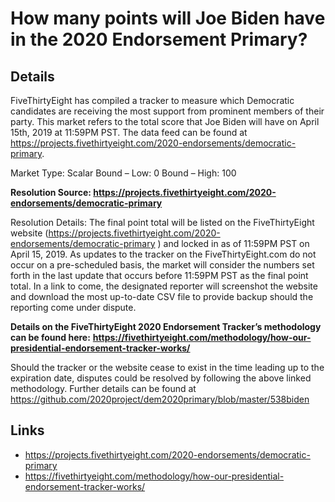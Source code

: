 # How many points will Joe Biden have in the 2020 Endorsement Primary? 

## Details 

FiveThirtyEight has compiled a tracker to measure which Democratic candidates are receiving the most support from prominent members of their party. This market refers to the total score that Joe Biden will have on April 15th, 2019 at 11:59PM PST. The data feed can be found at https://projects.fivethirtyeight.com/2020-endorsements/democratic-primary. 

Market Type: Scalar
Bound – Low: 0
Bound – High: 100

**Resolution Source: https://projects.fivethirtyeight.com/2020-endorsements/democratic-primary**   

Resolution Details: The final point total will be listed on the FiveThirtyEight website (https://projects.fivethirtyeight.com/2020-endorsements/democratic-primary ) and locked in as of 11:59PM PST on April 15, 2019. As updates to the tracker on the FiveThirtyEight.com do not occur on a pre-scheduled basis, the market will consider the numbers set forth in the last update that occurs before 11:59PM PST as the final point total. In a link to come, the designated reporter will screenshot the website and download the most up-to-date CSV file to provide backup should the reporting come under dispute. 

**Details on the FiveThirtyEight 2020 Endorsement Tracker’s methodology can be found here:**  **https://fivethirtyeight.com/methodology/how-our-presidential-endorsement-tracker-works/**  

Should the tracker or the website cease to exist in the time leading up to the expiration date, disputes could be resolved by following the above linked methodology. Further details can be found at https://github.com/2020project/dem2020primary/blob/master/538biden 


##  Links
* https://projects.fivethirtyeight.com/2020-endorsements/democratic-primary 
* https://fivethirtyeight.com/methodology/how-our-presidential-endorsement-tracker-works/ 
